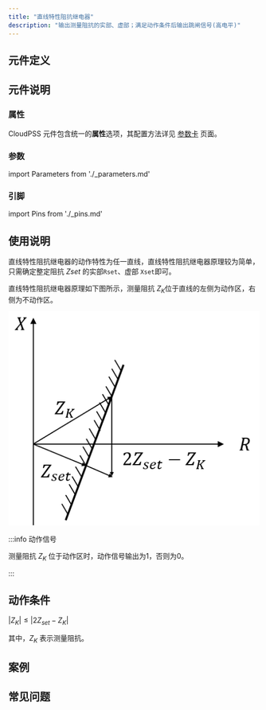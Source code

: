 ```yaml
---
title: "直线特性阻抗继电器"
description: "输出测量阻抗的实部、虚部；满足动作条件后输出跳闸信号(高电平)"
---
```


## 元件定义

## 元件说明



### 属性

CloudPSS 元件包含统一的**属性**选项，其配置方法详见 [参数卡](docs/documents/software/10-xstudio/20-simstudio/40-workbench/20-function-zone/30-design-tab/30-param-panel/index.md) 页面。

### 参数

import Parameters from './_parameters.md'

<Parameters/>

### 引脚

import Pins from './_pins.md'

<Pins/>

## 使用说明

直线特性阻抗继电器的动作特性为任一直线，直线特性阻抗继电器原理较为简单，只需确定整定阻抗 $Z{set}$ 的实部`Rset`、虚部 `Xset`即可。

直线特性阻抗继电器原理如下图所示，测量阻抗 $Z_{K}$位于直线的左侧为动作区，右侧为不动作区。

![原理图](./_linerelay.png)

:::info 动作信号

测量阻抗 $Z_{K}$ 位于动作区时，动作信号输出为1，否则为0。

:::

## 动作条件
$\lvert Z_{K}\rvert \leq \lvert 2Z_{set}-Z_{K}\rvert$

其中，$Z_{K}$ 表示测量阻抗。

## 案例

## 常见问题


